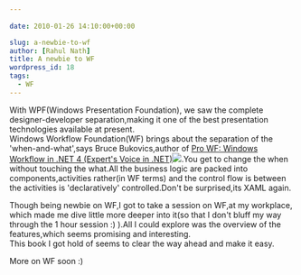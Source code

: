 ```yaml
---
  
date: 2010-01-26 14:10:00+00:00

slug: a-newbie-to-wf
author: [Rahul Nath]
title: A newbie to WF
wordpress_id: 18
tags:
  - WF
---
```


With WPF(Windows Presentation Foundation), we saw the complete designer-developer separation,making it one of the best presentation technologies available at present.  
Windows Workflow Foundation(WF) brings about the separation of the 'when-and-what',says Bruce Bukovics,author of [Pro WF: Windows Workflow in .NET 4 (Expert's Voice in .NET)](http://www.amazon.com/gp/product/1430227214/ref=as_li_qf_sp_asin_tl?ie=UTF8&camp=1789&creative=9325&creativeASIN=1430227214&linkCode=as2&tag=rahulpnath-20)![](http://ir-na.amazon-adsystem.com/e/ir?t=rahulpnath-20&l=as2&o=1&a=1430227214).You get to change the when without touching the what.All the business logic are packed into components,activities rather(in WF terms) and the control flow is between the activities is 'declaratively' controlled.Don't be surprised,its XAML again.

Though being newbie on WF,I got to take a session on WF,at my workplace, which made me dive little more deeper into it(so that I don't bluff my way through the 1 hour session :) ).All I could explore was the overview of the features,which seems promising and interesting.  
This book I got hold of seems to clear the way ahead and make it easy.

More on WF soon :)
